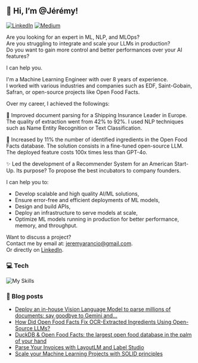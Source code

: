 ## 👋 Hi, I’m @Jérémy!

[![LinkedIn](https://img.shields.io/badge/linkedin-%230077B5.svg?style=for-the-badge&logo=linkedin&logoColor=white)](https://www.linkedin.com/in/jeremy-arancio/)
[![Medium](https://img.shields.io/badge/Medium-12100E?style=for-the-badge&logo=medium&logoColor=white)](https://medium.com/@jeremyarancio)

Are you looking for an expert in ML, NLP, and MLOps?  
Are you struggling to integrate and scale your LLMs in production?  
Do you want to gain more control and better performances over your AI features?

I can help you.

I'm a Machine Learning Engineer with over 8 years of experience.  
I worked with various industries and companies such as EDF, Saint-Gobain, Safran, or open-source projects like Open Food Facts.

Over my career, I achieved the followings:
 
 🚢 Improved document parsing for a Shipping Insurance Leader in Europe. The quality of extraction went from 42% to 92%. I used NLP techniques such as Name Entity Recognition or Text Classification.

 🍊 Increased by 11% the number of identified ingredients in the Open Food Facts database. The solution consists in a fine-tuned open-source LLM. The deployed feature costs 100x times less than GPT-4o.

 ✨ Led the development of a Recommender System for an American Start-Up. Its purpose? To propose the best incubators to company founders. 

I can help you to:

 - Develop scalable and high quality AI/ML solutions,
 - Ensure error-free and efficient deployments of ML models,
 - Design and build APIs,
 - Deploy an infrastructure to serve models at scale,
 - Optimize ML models running in production for better performance, memory, and throughput.

Want to discuss a project?  
Contact me by email at: [jeremyarancio@gmail.com](jeremyarancio@gmail.com).  
Or directly on [LinkedIn](https://www.linkedin.com/in/jeremy-arancio/).


### 💻 Tech

![My Skills](https://skillicons.dev/icons?i=py,pytorch,linux,docker,aws,gcp,fastapi,postgres,ts,react)

### 📰 Blog posts
<!-- BLOG-POST-LIST:START -->
- [Deploy an in-house Vision Language Model to parse millions of documents: say goodbye to Gemini and…](https://pub.towardsai.net/deploy-an-in-house-vision-language-model-to-parse-millions-of-documents-say-goodbye-to-gemini-and-cdac6f77aff5?source=rss-7a4c4019f28e------2)
- [How Did Open Food Facts Fix OCR-Extracted Ingredients Using Open-Source LLMs?](https://medium.com/data-science/how-did-open-food-facts-use-open-source-llms-to-enhance-ingredients-extraction-d74dfe02e0e4?source=rss-7a4c4019f28e------2)
- [DuckDB &amp; Open Food Facts: the largest open food database in the palm of your hand](https://medium.com/@jeremyarancio/duckdb-open-food-facts-the-largest-open-food-database-in-the-palm-of-your-hand-0d4ab30d0701?source=rss-7a4c4019f28e------2)
- [Parse Your Invoices with LayoutLM and Label Studio](https://medium.com/data-science/parse-your-invoices-with-layoutlm-and-label-studio-6055ce3c14fe?source=rss-7a4c4019f28e------2)
- [Scale your Machine Learning Projects  with SOLID principles](https://medium.com/data-science/scale-your-machine-learning-projects-with-solid-principles-824230fa8ba1?source=rss-7a4c4019f28e------2)
<!-- BLOG-POST-LIST:END -->
